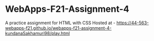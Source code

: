 # WebApps-F21-Assignment-4
A practice assignment for HTML with CSS
Hosted at - https://44-563-webapps-f21.github.io/webapps-f21-assignment-4-kundanaSakhamuri98/play.html
